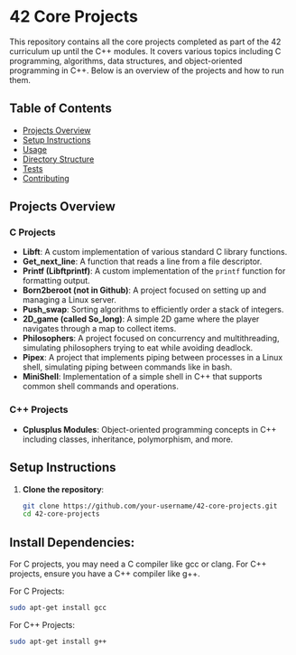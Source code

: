 # 42 Core Projects

This repository contains all the core projects completed as part of the 42 curriculum up until the C++ modules. It covers various topics including C programming, algorithms, data structures, and object-oriented programming in C++. Below is an overview of the projects and how to run them.

## Table of Contents
- [Projects Overview](#projects-overview)
- [Setup Instructions](#setup-instructions)
- [Usage](#usage)
- [Directory Structure](#directory-structure)
- [Tests](#tests)
- [Contributing](#contributing)

## Projects Overview
### C Projects

- **Libft**: A custom implementation of various standard C library functions.
- **Get_next_line**: A function that reads a line from a file descriptor.
- **Printf (Libftprintf)**: A custom implementation of the `printf` function for formatting output.
- **Born2beroot (not in Github)**: A project focused on setting up and managing a Linux server.
- **Push_swap**: Sorting algorithms to efficiently order a stack of integers.
- **2D_game (called So_long)**: A simple 2D game where the player navigates through a map to collect items.
- **Philosophers**: A project focused on concurrency and multithreading, simulating philosophers trying to eat while avoiding deadlock.
- **Pipex**: A project that implements piping between processes in a Linux shell, simulating piping between commands like in bash.
- **MiniShell**: Implementation of a simple shell in C++ that supports common shell commands and operations.

### C++ Projects

- **Cplusplus Modules**: Object-oriented programming concepts in C++ including classes, inheritance, polymorphism, and more.



## Setup Instructions

1. **Clone the repository**:
   ```bash
   git clone https://github.com/your-username/42-core-projects.git
   cd 42-core-projects

## Install Dependencies: 
For C projects, you may need a C compiler like gcc or clang. For C++ projects, ensure you have a C++ compiler like g++.

For C Projects:

```bash
sudo apt-get install gcc

```
For C++ Projects:
```bash
sudo apt-get install g++
```
